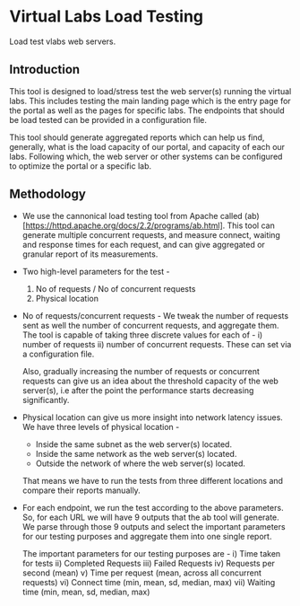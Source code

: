 Virtual Labs Load Testing
=========================

Load test vlabs web servers.


Introduction
------------

This tool is designed to load/stress test the web server(s) running the virtual
labs. This includes testing the main landing page which is the entry page for the
portal as well as the pages for specific labs. The endpoints that should be load
tested can be provided in a configuration file.

This tool should generate aggregated reports which can help us find, generally,
what is the load capacity of our portal, and capacity of each our labs.
Following which, the web server or other systems can be configured to optimize
the portal or a specific lab.


Methodology
-----------

* We use the cannonical load testing tool from Apache called
  (ab)[https://httpd.apache.org/docs/2.2/programs/ab.html]. This tool
  can generate multiple concurrent requests, and measure connect, waiting and
response times for each request, and can give aggregated or granular report of
its measurements.

* Two high-level parameters for the test -
  1) No of requests / No of concurrent requests
  2) Physical location

* No of requests/concurrent requests - We tweak the number of requests sent as
  well the number of concurrent requests, and aggregate them.
  The tool is capable of taking three discrete values for each of -
  i) number of requests
  ii) number of concurrent requests.
  These can set via a configuration file.

  Also, gradually increasing the number of requests or concurrent requests can
  give us an idea about the threshold capacity of the web server(s), i.e
  after the point the performance starts decreasing significantly.

* Physical location can give us more insight into network latency issues. We
  have three levels of physical location -
  - Inside the same subnet as the web server(s) located.
  - Inside the same network as the web server(s) located.
  - Outside the network of where the web server(s) located.

  That means we have to run the tests from three different locations and
  compare their reports manually.

* For each endpoint, we run the test according to the above parameters. So, for
  each URL we will have 9 outputs that the ab tool will generate. We parse
  through those 9 outputs and select the important parameters for our testing
  purposes and aggregate them into one single report.

  The important parameters for our testing purposes are -
  i) Time taken for tests
  ii) Completed Requests
  iii) Failed Requests
  iv) Requests per second (mean)
  v) Time per request (mean, across all concurrent requests)
  vi) Connect time (min, mean, sd, median, max)
  vii) Waiting time (min, mean, sd, median, max)

